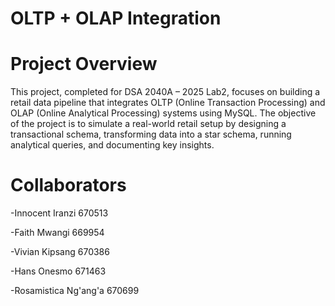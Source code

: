 # OLTP + OLAP Integration

# Project Overview

This project, completed for DSA 2040A – 2025 Lab2, focuses on building a retail data pipeline that integrates OLTP (Online Transaction Processing) and OLAP (Online Analytical Processing) systems using MySQL. The objective of the project is to simulate a real-world retail setup by designing a transactional schema, transforming data into a star schema, running analytical queries, and documenting key insights.

# Collaborators

-Innocent Iranzi 670513

-Faith Mwangi 669954

-Vivian Kipsang 670386

-Hans Onesmo 671463

-Rosamistica Ng'ang'a 670699
